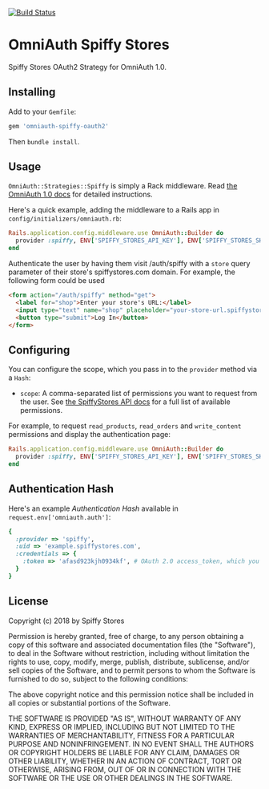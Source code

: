 [![Build Status](https://api.travis-ci.org/SpiffyStores/omniauth-spiffy-oauth2.png?branch=master)](http://travis-ci.org/SpiffyStores/omniauth-spiffy-oauth2)

# OmniAuth Spiffy Stores

Spiffy Stores OAuth2 Strategy for OmniAuth 1.0.

## Installing

Add to your `Gemfile`:

```ruby
gem 'omniauth-spiffy-oauth2'
```

Then `bundle install`.

## Usage

`OmniAuth::Strategies::Spiffy` is simply a Rack middleware. Read [the OmniAuth 1.0 docs](https://github.com/intridea/omniauth) for detailed instructions.

Here's a quick example, adding the middleware to a Rails app in `config/initializers/omniauth.rb`:

```ruby
Rails.application.config.middleware.use OmniAuth::Builder do
  provider :spiffy, ENV['SPIFFY_STORES_API_KEY'], ENV['SPIFFY_STORES_SHARED_SECRET']
end
```

Authenticate the user by having them visit /auth/spiffy with a `store` query parameter of their store's spiffystores.com domain. For example, the following form could be used

```html
<form action="/auth/spiffy" method="get">
  <label for="shop">Enter your store's URL:</label>
  <input type="text" name="shop" placeholder="your-store-url.spiffystores.com">
  <button type="submit">Log In</button>
</form>
```

## Configuring

You can configure the scope, which you pass in to the `provider` method via a `Hash`:

* `scope`: A comma-separated list of permissions you want to request from the user. See [the SpiffyStores API docs](https://spiffystores.com.au/kb/tutorials_oauth) for a full list of available permissions.

For example, to request `read_products`, `read_orders` and `write_content` permissions and display the authentication page:

```ruby
Rails.application.config.middleware.use OmniAuth::Builder do
  provider :spiffy, ENV['SPIFFY_STORES_API_KEY'], ENV['SPIFFY_STORES_SHARED_SECRET'], :scope => 'read_products,read_orders,write_content'
end
```

## Authentication Hash

Here's an example *Authentication Hash* available in `request.env['omniauth.auth']`:

```ruby
{
  :provider => 'spiffy',
  :uid => 'example.spiffystores.com',
  :credentials => {
    :token => 'afasd923kjh0934kf', # OAuth 2.0 access_token, which you store and use to authenticate API requests
  }
}
```

## License

Copyright (c) 2018 by Spiffy Stores

Permission is hereby granted, free of charge, to any person obtaining a copy of this software and associated documentation files (the "Software"), to deal in the Software without restriction, including without limitation the rights to use, copy, modify, merge, publish, distribute, sublicense, and/or sell copies of the Software, and to permit persons to whom the Software is furnished to do so, subject to the following conditions:

The above copyright notice and this permission notice shall be included in all copies or substantial portions of the Software.

THE SOFTWARE IS PROVIDED "AS IS", WITHOUT WARRANTY OF ANY KIND, EXPRESS OR IMPLIED, INCLUDING BUT NOT LIMITED TO THE WARRANTIES OF MERCHANTABILITY, FITNESS FOR A PARTICULAR PURPOSE AND NONINFRINGEMENT. IN NO EVENT SHALL THE AUTHORS OR COPYRIGHT HOLDERS BE LIABLE FOR ANY CLAIM, DAMAGES OR OTHER LIABILITY, WHETHER IN AN ACTION OF CONTRACT, TORT OR OTHERWISE, ARISING FROM, OUT OF OR IN CONNECTION WITH THE SOFTWARE OR THE USE OR OTHER DEALINGS IN THE SOFTWARE.

